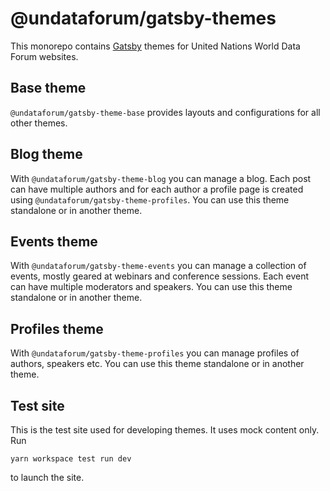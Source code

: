# @undataforum/gatsby-themes

This monorepo contains [Gatsby](https://www.gatsbyjs.org/) themes for United
Nations World Data Forum websites.

## Base theme

`@undataforum/gatsby-theme-base` provides layouts and configurations for all
other themes.

## Blog theme

With `@undataforum/gatsby-theme-blog` you can manage a blog. Each post can have
multiple authors and for each author a profile page is created using
`@undataforum/gatsby-theme-profiles`. You can use this theme standalone or in
another theme.

## Events theme

With `@undataforum/gatsby-theme-events` you can manage a collection of events,
mostly geared at webinars and conference sessions. Each event can have multiple
moderators and speakers. You can use this theme standalone or in another theme.

## Profiles theme

With `@undataforum/gatsby-theme-profiles` you can manage profiles of authors,
speakers etc. You can use this theme standalone or in another theme.

## Test site

This is the test site used for developing themes. It uses mock content only. Run

    yarn workspace test run dev

to launch the site.
